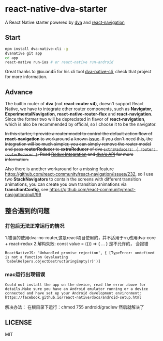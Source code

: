 # react-native-dva-starter

A React Native starter powered by [dva](https://github.com/dvajs/dva) and [react-navigation](https://github.com/react-community/react-navigation)

## Start

```bash
npm install dva-native-cli -g
dvanative git app
cd app
react-native run-ios # or react-native run-android
```

Great thanks to @xuan45 for his cli tool [dva-native-cli](https://github.com/xuan45/dva-native-cli), check that project for more information.

## Advance

The builtin router of **dva** (not **react-router v4**), doesn't support React Native, we have to integrate other router components, such as **Navigator**, **ExperimentalNavigation**, **react-native-router-flux** and **react-navigation**. Since the former two will be depreciated in flavor of **react-navigation**, which is also be recommended by official, so I choose it to be the navigator.

<del>In this starter, I provide a router model to control the default action flow of **react-navigation** to workaround a known [issue](https://github.com/react-community/react-navigation/issues/271). If you don't need this, the integration will be much simpler, you can simply remove the router model and pass **routerReducer** to **extraReducer** of dva `extraReducers: { router: routerReducer }`. Read [Redux Integration](https://reactnavigation.org/docs/guides/redux) and [dva's API](https://github.com/dvajs/dva/blob/master/docs/API.md) for more information.</del>

Also there is another workaround for a missing feature https://github.com/react-community/react-navigation/issues/232, so I use two **StackNavigators** to contain the screens with different transition animations, you can create you own transition animations via **transitionConfig**, see https://github.com/react-community/react-navigation/pull/99


## 整合遇到的问题
### 打包后无法正常运行的情况
1.错误的使用dva-no-router,这是react项目使用的，并不适用于rn,改用dva-core + react-redux
2.解构失败: const value = ({}) => { ... } 是不允许的， 会报错 
```
ReactNativeJS: 'Unhandled promise rejection', { [TypeError: undefined is not a function (evaluating 'babelHelpers.objectDestructuringEmpty(r)')]
```
### mac运行出现错误
```
Could not install the app on the device, read the error above for details.Make sure you have an Android emulator running or a device connected and have set up your Android development environment:
https://facebook.github.io/react-native/docs/android-setup.html
```
解决办法：
在根目录下运行：chmod 755 android/gradlew 然后就解决了

## LICENSE

MIT
